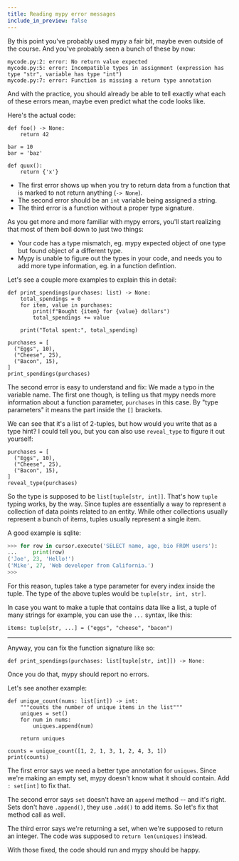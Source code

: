 ```yaml
---
title: Reading mypy error messages
include_in_preview: false
---
```


By this point you've probably used mypy a fair bit, maybe even outside of the
course. And you've probably seen a bunch of these by now:

```console
mycode.py:2: error: No return value expected
mycode.py:5: error: Incompatible types in assignment (expression has type "str", variable has type "int")
mycode.py:7: error: Function is missing a return type annotation
```

And with the practice, you should already be able to tell exactly what each of
these errors mean, maybe even predict what the code looks like.

Here's the actual code:

```{.python .example .mypy-strict}
def foo() -> None:
    return 42

bar = 10
bar = 'baz'

def quux():
    return {'x'}
```

- The first error shows up when you try to return data from a function that is
  marked to not return anything (`-> None`).
- The second error should be an `int` variable being assigned a string.
- The third error is a function without a proper type signature.

As you get more and more familiar with mypy errors, you'll start realizing that
most of them boil down to just two things:

- Your code has a type mismatch, eg. mypy expected object of one type but found
  object of a different type.
- Mypy is unable to figure out the types in your code, and needs you to add more
  type information, eg. in a function defintion.

Let's see a couple more examples to explain this in detail:

```{.python .example .mypy-strict}
def print_spendings(purchases: list) -> None:
    total_spendings = 0
    for item, value in purchases:
        print(f"Bought {item} for {value} dollars")
        total_spendings += value

    print("Total spent:", total_spending)

purchases = [
  ("Eggs", 10),
  ("Cheese", 25),
  ("Bacon", 15),
]
print_spendings(purchases)
```

The second error is easy to understand and fix: We made a typo in the variable
name. The first one though, is telling us that mypy needs more information about
a function parameter, `purchases` in this case. By "type parameters" it means
the part inside the `[]` brackets.

We can see that it's a list of 2-tuples, but how would you write that as a type
hint? I could tell you, but you can also use `reveal_type` to figure it out
yourself:

```{.python .example .mypy-strict}
purchases = [
  ("Eggs", 10),
  ("Cheese", 25),
  ("Bacon", 15),
]
reveal_type(purchases)
```

So the type is supposed to be `list[tuple[str, int]]`. That's how `tuple` typing
works, by the way. Since tuples are essentially a way to represent a collection
of data points related to an entity. While other collections usually represent a
bunch of items, tuples usually represent a single item.

A good example is sqlite:

```python
>>> for row in cursor.execute('SELECT name, age, bio FROM users'):
...     print(row)
('Joe', 23, 'Hello!')
('Mike', 27, 'Web developer from California.')
>>>
```

For this reason, tuples take a type parameter for every index inside the tuple.
The type of the above tuples would be `tuple[str, int, str]`.

In case you want to make a tuple that contains data like a list, a tuple of many
strings for example, you can use the `...` syntax, like this:

`items: tuple[str, ...] = ("eggs", "cheese", "bacon")`

---

Anyway, you can fix the function signature like so:

`def print_spendings(purchases: list[tuple[str, int]]) -> None:`

Once you do that, mypy should report no errors.

Let's see another example:

```{.python .example .mypy-strict}
def unique_count(nums: list[int]) -> int:
    """counts the number of unique items in the list"""
    uniques = set()
    for num in nums:
        uniques.append(num)

    return uniques

counts = unique_count([1, 2, 1, 3, 1, 2, 4, 3, 1])
print(counts)
```

The first error says we need a better type annotation for `uniques`. Since we're
making an empty set, mypy doesn't know what it should contain. Add `: set[int]`
to fix that.

The second error says `set` doesn't have an `append` method -- and it's right.
Sets don't have `.append()`, they use `.add()` to add items. So let's fix that
method call as well.

The third error says we're returning a set, when we're supposed to return an
integer. The code was supposed to `return len(uniques)` instead.

With those fixed, the code should run and mypy should be happy.
